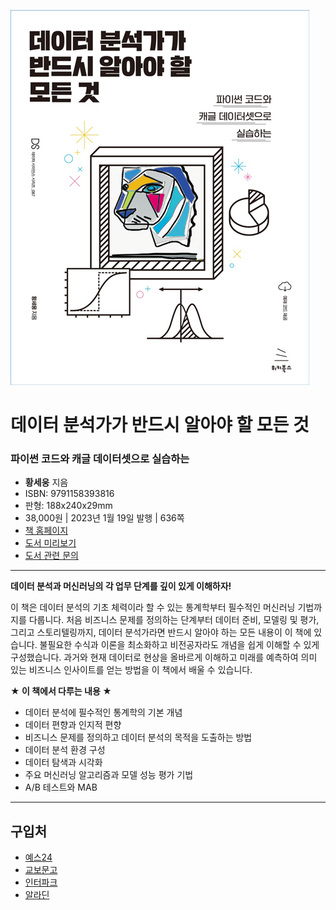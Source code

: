 ![cover](cover.jpg)

# 데이터 분석가가 반드시 알아야 할 모든 것
### 파이썬 코드와 캐글 데이터셋으로 실습하는

- **황세웅** 지음
- ISBN: 9791158393816
- 판형: 188x240x29mm
- 38,000원 | 2023년 1월 19일 발행 | 636쪽
- [책 홈페이지](https://wikibook.co.kr/eda/)
- [도서 미리보기](http://www.yes24.com/Product/Viewer/Preview/116856857)
- [도서 관련 문의](https://wikibook.co.kr/support/contact/)

---

**데이터 분석과 머신러닝의 각 업무 단계를 깊이 있게 이해하자!**

이 책은 데이터 분석의 기초 체력이라 할 수 있는 통계학부터 필수적인 머신러닝 기법까지를 다룹니다. 처음 비즈니스 문제를 정의하는 단계부터 데이터 준비, 모델링 및 평가, 그리고 스토리텔링까지, 데이터 분석가라면 반드시 알아야 하는 모든 내용이 이 책에 있습니다. 불필요한 수식과 이론을 최소화하고 비전공자라도 개념을 쉽게 이해할 수 있게 구성했습니다. 과거와 현재 데이터로 현상을 올바르게 이해하고 미래를 예측하여 의미 있는 비즈니스 인사이트를 얻는 방법을 이 책에서 배울 수 있습니다.

**★ 이 책에서 다루는 내용 ★**

- 데이터 분석에 필수적인 통계학의 기본 개념
- 데이터 편향과 인지적 편향
- 비즈니스 문제를 정의하고 데이터 분석의 목적을 도출하는 방법
- 데이터 분석 환경 구성
- 데이터 탐색과 시각화
- 주요 머신러닝 알고리즘과 모델 성능 평가 기법
- A/B 테스트와 MAB

---
 
 ## 구입처
 
 - [예스24](http://www.yes24.com/Product/Goods/116856857)
 - [교보문고](https://product.kyobobook.co.kr/detail/S000200640617)
 - [인터파크](https://book.interpark.com/product/BookDisplay.do?_method=detail&sc.prdNo=356397115)
 - [알라딘](https://www.aladin.co.kr/shop/wproduct.aspx?ItemId=308621189)

